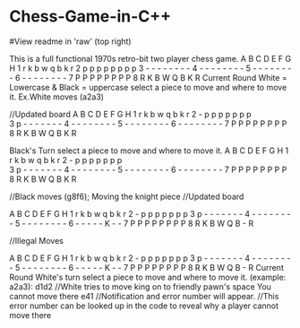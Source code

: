 # Chess-Game-in-C++ 
#View readme in 'raw' (top right)

This is a  full functional 1970s retro-bit two player chess game.
  A B C D E F G H 
1 r k b w q b k r 
2 p p p p p p p p 
3 - - - - - - - - 
4 - - - - - - - - 
5 - - - - - - - - 
6 - - - - - - - - 
7 P P P P P P P P 
8 R K B W Q B K R 
Current Round
White = Lowercase & Black = uppercase
select a piece to move and where to move it. 
Ex.White moves (a2a3)

//Updated board
  A B C D E F G H 
1 r k b w q b k r 
2 - p p p p p p p    
3 p - - - - - - - 
4 - - - - - - - - 
5 - - - - - - - - 
6 - - - - - - - - 
7 P P P P P P P P 
8 R K B W Q B K R 


Black's Turn
select a piece to move and where to move it. 
  A B C D E F G H 
1 r k b w q b k r 
2 - p p p p p p p    
3 p - - - - - - - 
4 - - - - - - - - 
5 - - - - - - - - 
6 - - - - - - - - 
7 P P P P P P P P 
8 R K B W Q B K R 

//Black moves (g8f6); Moving the knight piece
//Updated board

 A B C D E F G H 
1 r k b w q b k r 
2 - p p p p p p p 
3 p - - - - - - - 
4 - - - - - - - - 
5 - - - - - - - - 
6 - - - - - K - - 
7 P P P P P P P P 
8 R K B W Q B - R 

//Illegal Moves

  A B C D E F G H 
1 r k b w q b k r 
2 - p p p p p p p 
3 p - - - - - - - 
4 - - - - - - - - 
5 - - - - - - - - 
6 - - - - - K - - 
7 P P P P P P P P 
8 R K B W Q B - R 
Current Round
White's turn
select a piece to move and where to move it. (example: a2a3): d1d2
//White tries to move king on to friendly pawn's space
You cannot move there e41 //Notification and error number will appear.
                          //This error number can be looked up in the code to reveal why a player cannot move there



